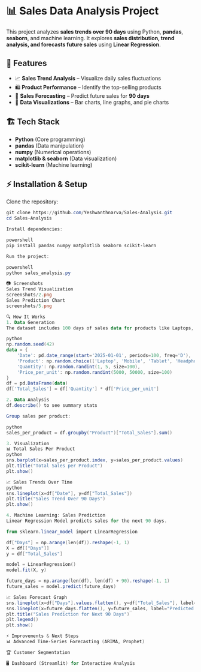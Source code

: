 # 📊 Sales Data Analysis Project

This project analyzes **sales trends over 90 days** using Python, **pandas**, **seaborn**, and machine learning. It explores **sales distribution, trend analysis, and forecasts future sales** using **Linear Regression**.

## 🔹 Features
- 📈 **Sales Trend Analysis** – Visualize daily sales fluctuations
- 🛍️ **Product Performance** – Identify the top-selling products
- 🔮 **Sales Forecasting** – Predict future sales for **90 days**
- 🎨 **Data Visualizations** – Bar charts, line graphs, and pie charts

## 🏗️ Tech Stack
- **Python** (Core programming)
- **pandas** (Data manipulation)
- **numpy** (Numerical operations)
- **matplotlib & seaborn** (Data visualization)
- **scikit-learn** (Machine learning)

## ⚡ Installation & Setup
Clone the repository:
```powershell
git clone https://github.com/Yeshwanthnarva/Sales-Analysis.git
cd Sales-Analysis

Install dependencies:

powershell
pip install pandas numpy matplotlib seaborn scikit-learn

Run the project:

powershell
python sales_analysis.py

📷 Screenshots
Sales Trend Visualization
screenshots/2.png
Sales Prediction Chart
screenshots/5.png

🔍 How It Works
1. Data Generation
The dataset includes 100 days of sales data for products like Laptops, Mobiles, Tablets, and Headphones.

python
np.random.seed(42)
data = {
    'Date': pd.date_range(start='2025-01-01', periods=100, freq='D'),
    'Product': np.random.choice(['Laptop', 'Mobile', 'Tablet', 'Headphones'], 100),
    'Quantity': np.random.randint(1, 5, size=100),
    'Price_per_unit': np.random.randint(5000, 50000, size=100)
}
df = pd.DataFrame(data)
df['Total_Sales'] = df['Quantity'] * df['Price_per_unit']

2. Data Analysis
df.describe() to see summary stats

Group sales per product:

python
sales_per_product = df.groupby("Product")["Total_Sales"].sum()

3. Visualization
📊 Total Sales Per Product
python
sns.barplot(x=sales_per_product.index, y=sales_per_product.values)
plt.title("Total Sales per Product")
plt.show()

📈 Sales Trends Over Time
python
sns.lineplot(x=df["Date"], y=df["Total_Sales"])
plt.title("Sales Trend Over 90 Days")
plt.show()

4. Machine Learning: Sales Prediction
Linear Regression Model predicts sales for the next 90 days.

from sklearn.linear_model import LinearRegression

df["Days"] = np.arange(len(df)).reshape(-1, 1)
X = df[["Days"]]
y = df["Total_Sales"]

model = LinearRegression()
model.fit(X, y)

future_days = np.arange(len(df), len(df) + 90).reshape(-1, 1)
future_sales = model.predict(future_days)

📈 Sales Forecast Graph
sns.lineplot(x=df["Days"].values.flatten(), y=df["Total_Sales"], label="Actual Sales")
sns.lineplot(x=future_days.flatten(), y=future_sales, label="Predicted Sales", linestyle="dashed")
plt.title("Sales Prediction for Next 90 Days")
plt.legend()
plt.show()

⚡ Improvements & Next Steps
📊 Advanced Time-Series Forecasting (ARIMA, Prophet)

🏆 Customer Segmentation

🖥️ Dashboard (Streamlit) for Interactive Analysis